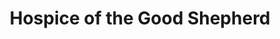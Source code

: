 ---
title: "Hospice of the Good Shepherd"
url: /chester/hospice-of-the-good-shepherd/
shop: charity
---